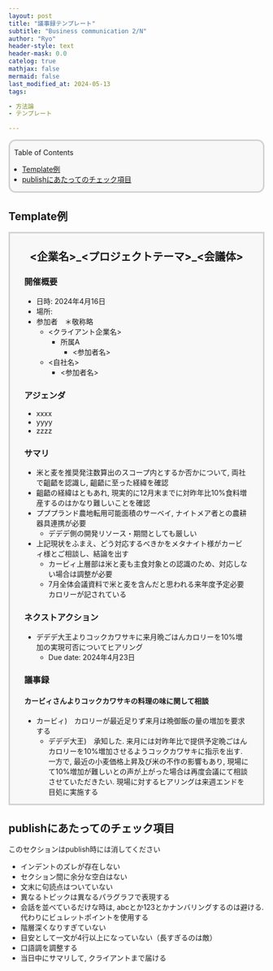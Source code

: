 ```yaml
---
layout: post
title: "議事録テンプレート"
subtitle: "Business communication 2/N"
author: "Ryo"
header-style: text
header-mask: 0.0
catelog: true
mathjax: false
mermaid: false
last_modified_at: 2024-05-13
tags:

- 方法論
- テンプレート

---
```


<div style='border-radius: 1em; border-style:solid; border-color:#D3D3D3; background-color:#F8F8F8'>

<p class="h4">&nbsp;&nbsp;Table of Contents</p>

<!-- START doctoc generated TOC please keep comment here to allow auto update -->
<!-- DON'T EDIT THIS SECTION, INSTEAD RE-RUN doctoc TO UPDATE -->

- [Template例](#template%E4%BE%8B)
- [publishにあたってのチェック項目](#publish%E3%81%AB%E3%81%82%E3%81%9F%E3%81%A3%E3%81%A6%E3%81%AE%E3%83%81%E3%82%A7%E3%83%83%E3%82%AF%E9%A0%85%E7%9B%AE)

<!-- END doctoc generated TOC please keep comment here to allow auto update -->


</div>


## Template例

<div style='padding-left: 2em; padding-right: 2em; border-radius: 0em; border-style:solid; border-color:#D3D3D3; background-color:#F8F8F8'>

<div style="text-align: center;">
<h2> <企業名>_<プロジェクトテーマ>_<会議体></h2>
</div>


<h3>  開催概要</h3>

- 日時: 2024年4月16日
- 場所: 
- 参加者　＊敬称略
    - <クライアント企業名>
        - 所属A
            - <参加者名>
    - <自社名>
        - <参加者名>

<h3>  アジェンダ</h3>

- xxxx
- yyyy
- zzzz

<h3>  サマリ</h3>

- 米と麦を推奨発注数算出のスコープ内とするか否かについて, 両社で齟齬を認識し, 齟齬に至った経緯を確認
- 齟齬の経緯はともあれ, 現実的に12月末までに対昨年比10%食料増産するのはかなり難しいことを確認
- プププランド農地転用可能面積のサーベイ, ナイトメア者との農耕器具連携が必要
    - デデデ側の開発リソース・期間としても厳しい
- 上記現状をふまえ、どう対応するべきかをメタナイト様がカービィ様とご相談し、結論を出す
    - カービィ上層部は米と麦も主食対象との認識のため、対応しない場合は調整が必要
    - 7月全体会議資料で米と麦を含んだと思われる来年度予定必要カロリーが記されている

<h3>  ネクストアクション</h3>

- デデデ大王よりコックカワサキに来月晩ごはんカロリーを10%増加の実現可否についてヒアリング
    - Due date: 2024年4月23日

<h3> 議事録 </h3>
<h4> カービィさんよりコックカワサキの料理の味に関して相談</h4>

- カービィ)　カロリーが最近足りず来月は晩御飯の量の増加を要求する
    - デデデ大王)　承知した. 来月には対昨年比で提供予定晩ごはんカロリーを10%増加させるようコックカワサキに指示を出す. 一方で, 最近の小麦価格上昇及び米の不作の影響もあり, 現場にて10%増加が難しいとの声が上がった場合は再度会議にて相談させていただきたい. 現場に対するヒアリングは来週エンドを目処に実施する


</div>


## publishにあたってのチェック項目

このセクションはpublish時には消してください

- インデントのズレが存在しない
- セクション間に余分な空白はない
- 文末に句読点はついていない
- 異なるトピックは異なるパラグラフで表現する
- 会話を並べているだけな時は, abcとか123とかナンバリングするのは避ける. 代わりにビュレットポイントを使用する
- 階層深くなりすぎていない
- 目安として一文が4行以上になっていない（長すぎるのは敵）
- 口語調を調整する
- 当日中にサマリして, クライアントまで届ける

